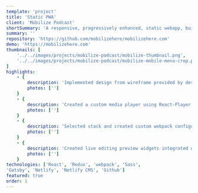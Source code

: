```yaml
---
template: 'project'
title: 'Static PWA'
client: 'Mobilize Podcast'
shortSummary: 'A responsive, progressively enhanced, static webapp, built with Gatsby, using Netlify CMS and deployed to Netlify.'
summary: ''
repository: 'https://github.com/mobilizehere/mobilizehere.com'
demo: 'https://mobilizehere.com'
thumbnails: [
    '../../images/projects/mobilize-podcast/mobilize-thumbnail.png',
    '../../images/projects/mobilize-podcast/mobilize-mobile-menu-crop.png'
]
highlights: 
    - {
        description: 'Implemented design from wireframe provided by designer',
        photos: ['']
    }
    - {
        description: 'Created a custom media player using React-Player',
        photos: ['']
    }
    - {
        description: 'Selected stack and created custom webpack configuration to deploy static site before ultimately overseeing migration to Gatsby',
        photos: ['']
    }
    - {
        description: 'Created live editing preview widgets integrated with Netlify CMS providing a rich experience for maintainers',
        photos: ['']
    }
technologies: ['React', 'Redux', 'webpack', 'Sass', 
'Gatsby', 'Netlify', 'Netlify CMS', 'Github']
featured: true
order: 1
---
```

